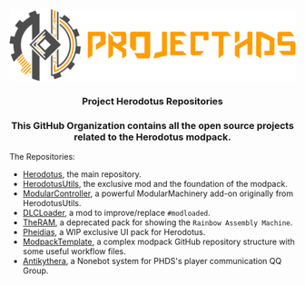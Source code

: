 <div align="center">
    <img src="https://raw.githubusercontent.com/ProjectHDS/.github/master/dark%20phds%403x.png" width="800px">
    <h3 align="center">Project Herodotus Repositories</h3>
    <h3 align="center">This GitHub Organization contains all the open source projects related to the Herodotus modpack.</h3>
</div>

The Repositories:
* [Herodotus](https://github.com/ProjectHDS/Herodotus), the main repository.
* [HerodotusUtils](https://github.com/ProjectHDS/HerodotusUtils), the exclusive mod and the foundation of the modpack.
* [ModularController](https://github.com/ProjectHDS/ModularController), a powerful ModularMachinery add-on originally from HerodotusUtils.
* [DLCLoader](https://github.com/ProjectHDS/DLCLoader), a mod to improve/replace `#modloaded`.
* [TheRAM](https://github.com/ProjectHDS/TheRAM), a deprecated pack for showing the `Rainbow Assembly Machine`.
* [Pheidias](https://github.com/ProjectHDS/Pheidias), a WIP exclusive UI pack for Herodotus.
* [ModpackTemplate](https://github.com/ProjectHDS/ModpackTemplate), a complex modpack GitHub repository structure with some useful workflow files.
* [Antikythera](https://github.com/ProjectHDS/Antikythera), a Nonebot system for PHDS's player communication QQ Group.
